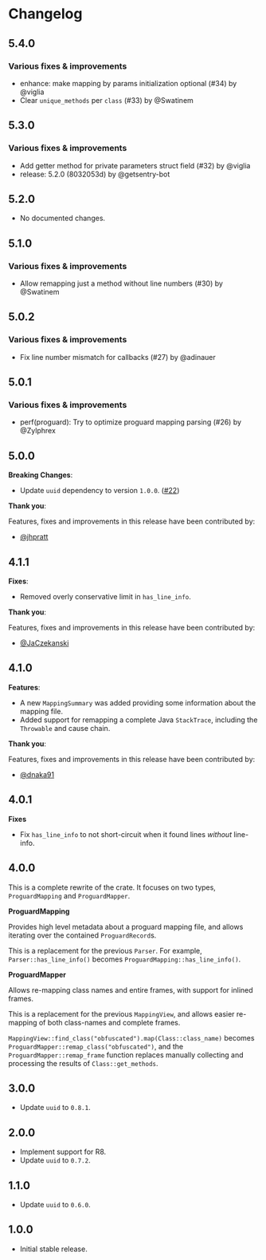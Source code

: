 # Changelog

## 5.4.0

### Various fixes & improvements

- enhance: make mapping by params initialization optional (#34) by @viglia
- Clear `unique_methods` per `class` (#33) by @Swatinem

## 5.3.0

### Various fixes & improvements

- Add getter method for private parameters struct field (#32) by @viglia
- release: 5.2.0 (8032053d) by @getsentry-bot

## 5.2.0

- No documented changes.

## 5.1.0

### Various fixes & improvements

- Allow remapping just a method without line numbers (#30) by @Swatinem

## 5.0.2

### Various fixes & improvements

- Fix line number mismatch for callbacks (#27) by @adinauer

## 5.0.1

### Various fixes & improvements

- perf(proguard): Try to optimize proguard mapping parsing (#26) by @Zylphrex

## 5.0.0

**Breaking Changes**:

- Update `uuid` dependency to version `1.0.0`. ([#22](https://github.com/getsentry/rust-proguard/pull/22))

**Thank you**:

Features, fixes and improvements in this release have been contributed by:

- [@jhpratt](https://github.com/jhpratt)

## 4.1.1

**Fixes**:

- Removed overly conservative limit in `has_line_info`.

**Thank you**:

Features, fixes and improvements in this release have been contributed by:

- [@JaCzekanski](https://github.com/JaCzekanski)

## 4.1.0

**Features**:

- A new `MappingSummary` was added providing some information about the mapping file.
- Added support for remapping a complete Java `StackTrace`, including the `Throwable` and cause chain.

**Thank you**:

Features, fixes and improvements in this release have been contributed by:

- [@dnaka91](https://github.com/dnaka91)

## 4.0.1

**Fixes**

- Fix `has_line_info` to not short-circuit when it found lines _without_ line-info.

## 4.0.0

This is a complete rewrite of the crate.
It focuses on two types, `ProguardMapping` and `ProguardMapper`.

**ProguardMapping**

Provides high level metadata about a proguard mapping file, and allows iterating
over the contained `ProguardRecord`s.

This is a replacement for the previous `Parser`. For example,
`Parser::has_line_info()` becomes `ProguardMapping::has_line_info()`.

**ProguardMapper**

Allows re-mapping class names and entire frames, with support for inlined frames.

This is a replacement for the previous `MappingView`, and allows easier
re-mapping of both class-names and complete frames.

`MappingView::find_class("obfuscated").map(Class::class_name)` becomes
`ProguardMapper::remap_class("obfuscated")`, and the
`ProguardMapper::remap_frame` function replaces manually collecting and
processing the results of `Class::get_methods`.

## 3.0.0

- Update `uuid` to `0.8.1`.

## 2.0.0

- Implement support for R8.
- Update `uuid` to `0.7.2`.

## 1.1.0

- Update `uuid` to `0.6.0`.

## 1.0.0

- Initial stable release.
